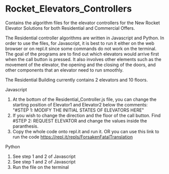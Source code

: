 # Rocket_Elevators_Controllers
Contains the algorithm files for the elevator controllers for the New Rocket Elevator Solutions for both Residential and Commercial Offers.

The Residential controller algorithms are written in Javascript and Python.
In order to use the files, for Javascript, it is best to run it either on the web browser or on repl.it since some commands do not work on the terminal.
The goal of the programs are to find out which elevators would arrive first when the call button is pressed. It also involves other elements such as the movement of the elevator,
the opening and the closing of the doors, and other components that an elevator need to run smoothly.

The Residential Building currently contains 2 elevators and 10 floors. 

Javascript
1. At the bottom of the Residential_Controller.js file, you can change the starting position of Elevator1 and Elevator2 below the
comments: "#STEP 1: MODIFY THE INITIAL STATES OF ELEVATORS HERE"
2. If you wish to change the direction and the floor of the call button. Find #STEP 2: REQUEST ELEVATOR and change the values inside the paranthesis.
3. Copy the whole code onto repl.it and run it.
   OR you can use this link to run the code https://repl.it/repls/ForsakenFatalTranslation

Python
1. See step 1 and 2 of Javascript
2. See step 1 and 2 of Javascript
3. Run the file on the terminal

